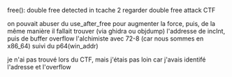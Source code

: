 free(): double free detected in tcache 2
regarder double free attack CTF

on pouvait abuser du use_after_free pour augmenter la force, puis, de la même manière il fallait trouver (via ghidra ou objdump) l'addresse de incInt, puis de buffer overflow l'alchimiste avec 72-8 (car nous sommes en x86_64) suivi du p64(win_addr)


je n'ai pas trouvé lors du CTF, mais j'étais pas loin car j'avais identifé l'adresse et l'overflow
